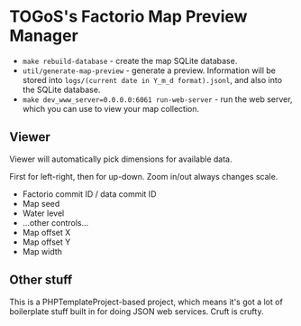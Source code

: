 # TOGoS's Factorio Map Preview Manager

- ```make rebuild-database``` - create the map SQLite database.
- ```util/generate-map-preview``` - generate a preview.
  Information will be stored into ```logs/(current date in Y_m_d format).jsonl```,
  and also into the SQLite database.
- ```make dev_www_server=0.0.0.0:6061 run-web-server``` - run the web server,
  which you can use to view your map collection.

## Viewer

Viewer will automatically pick dimensions for available data.

First for left-right, then for up-down.  Zoom in/out always changes scale.

- Factorio commit ID / data commit ID
- Map seed
- Water level
- ...other controls...
- Map offset X
- Map offset Y
- Map width

## Other stuff

This is a PHPTemplateProject-based project,
which means it's got a lot of boilerplate stuff built in for doing JSON web services.
Cruft is crufty.
